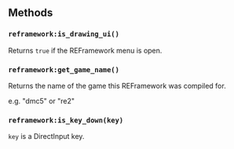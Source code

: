 ## Methods
### `reframework:is_drawing_ui()`
Returns `true` if the REFramework menu is open.

### `reframework:get_game_name()`
Returns the name of the game this REFramework was compiled for.

e.g. "dmc5" or "re2"

### `reframework:is_key_down(key)`
`key` is a DirectInput key.
